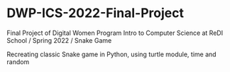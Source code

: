# DWP-ICS-2022-Final-Project
Final Project of Digital Women Program Intro to Computer Science at ReDI School / Spring 2022 / Snake Game

Recreating classic Snake game
in Python, using turtle module, time and random
